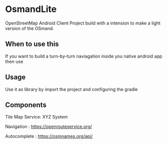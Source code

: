 # OsmandLite

OpenStreetMap Android Client Project build with a intension to make a light version of the OSmand.

##  When to use this
If you want to build a turn-by-turn naviagation inside you native android app then use 

## Usage
Use it as library by import the project and configuring the gradle

## Components

Tile Map Service: XYZ System

Navigation : https://openrouteservice.org/
 
Autocomplete : https://osmnames.org/api/






